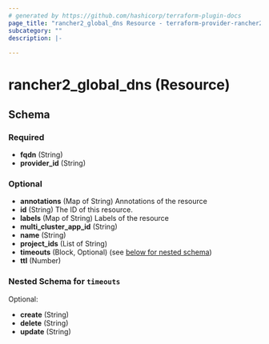 ```yaml
---
# generated by https://github.com/hashicorp/terraform-plugin-docs
page_title: "rancher2_global_dns Resource - terraform-provider-rancher2"
subcategory: ""
description: |-
  
---
```


# rancher2_global_dns (Resource)





<!-- schema generated by tfplugindocs -->
## Schema

### Required

- **fqdn** (String)
- **provider_id** (String)

### Optional

- **annotations** (Map of String) Annotations of the resource
- **id** (String) The ID of this resource.
- **labels** (Map of String) Labels of the resource
- **multi_cluster_app_id** (String)
- **name** (String)
- **project_ids** (List of String)
- **timeouts** (Block, Optional) (see [below for nested schema](#nestedblock--timeouts))
- **ttl** (Number)

<a id="nestedblock--timeouts"></a>
### Nested Schema for `timeouts`

Optional:

- **create** (String)
- **delete** (String)
- **update** (String)


